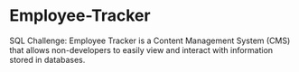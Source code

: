# Employee-Tracker
SQL Challenge: Employee Tracker is a Content Management System (CMS) that allows non-developers to easily view and interact with information stored in databases.
